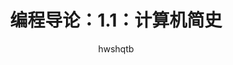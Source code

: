---
layout: post

title: 编程导论：1.1：计算机简史
author: hwshqtb
license: <p xmlns:cc="http://creativecommons.org/ns#" >本文的授权方式为 <a href="https://creativecommons.org/licenses/by/4.0/?ref=chooser-v1" target="_blank" rel="license noopener noreferrer" style="display:inline-block;">Creative Commons Attribution 4.0 International<img style="height:22px!important;margin-left:3px;vertical-align:text-bottom;" src="https://mirrors.creativecommons.org/presskit/icons/cc.svg?ref=chooser-v1" alt=""><img style="height:22px!important;margin-left:3px;vertical-align:text-bottom;" src="https://mirrors.creativecommons.org/presskit/icons/by.svg?ref=chooser-v1" alt=""></a></p>
modified_date: 2025-03-09

categories: programing
tags: programing-introduction
---